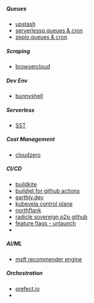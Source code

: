 ##### Queues
- [upstash](https://console.upstash.com/)
- [serverlessq queues & cron](https://www.serverlessq.com/)
- [zeplo queues & cron](https://console.zeplo.io/login)

##### Scraping
- [browsercloud](https://www.browsercloud.io/)

##### Dev Env
- [bunnyshell](https://environments.bunnyshell.com/560/projects/773/environments/5253)

##### Serverless
- [SST](https://sst.dev/)

##### Cost Management
- [cloudzero](https://www.cloudzero.com/)

##### CI/CD
- [buildkite](https://buildkite.com/home)
- [buildjet for github actions](https://buildjet.com/for-github-actions)
- [earthly.dev](https://earthly.dev/)
- [kubevela control plane](https://kubevela.io/docs)
- [northflank](https://northflank.com/)
- [radicle sovereign p2p github](https://radicle.xyz/)
- [feature flags - unlaunch](https://www.unlaunch.io/)
- 


##### AI/ML
- [msft recommender engine](https://www.youtube.com/watch?v=Th5IHCbRyUk)


##### Orchestration 
- [prefect.io](https://www.prefect.io/cloud/)
- 
